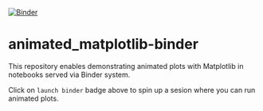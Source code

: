 [![Binder](https://mybinder.org/badge_logo.svg)](https://mybinder.org/v2/gh/fomightez/animated_matplotlib-binder/master?filepath=index.ipynb)

# animated_matplotlib-binder
This repository enables demonstrating animated plots with Matplotlib in notebooks served via Binder system.

Click on `launch binder` badge above to spin up a sesion where you can run animated plots.